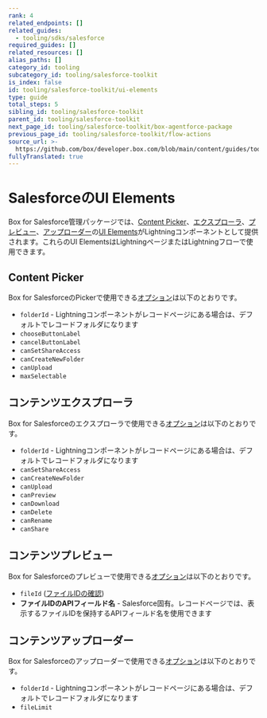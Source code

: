 ```yaml
---
rank: 4
related_endpoints: []
related_guides:
  - tooling/sdks/salesforce
required_guides: []
related_resources: []
alias_paths: []
category_id: tooling
subcategory_id: tooling/salesforce-toolkit
is_index: false
id: tooling/salesforce-toolkit/ui-elements
type: guide
total_steps: 5
sibling_id: tooling/salesforce-toolkit
parent_id: tooling/salesforce-toolkit
next_page_id: tooling/salesforce-toolkit/box-agentforce-package
previous_page_id: tooling/salesforce-toolkit/flow-actions
source_url: >-
  https://github.com/box/developer.box.com/blob/main/content/guides/tooling/salesforce-toolkit/ui-elements.md
fullyTranslated: true
---
```

# SalesforceのUI Elements

Box for Salesforce管理パッケージでは、[Content Picker][2]、[エクスプローラ][3]、[プレビュー][4]、[アップローダー][5]の[UI Elements][1]がLightningコンポーネントとして提供されます。これらのUI ElementsはLightningページまたはLightningフローで使用できます。

## Content Picker

Box for SalesforceのPickerで使用できる[オプション][6]は以下のとおりです。

* `folderId` - Lightningコンポーネントがレコードページにある場合は、デフォルトでレコードフォルダになります
* `chooseButtonLabel`
* `cancelButtonLabel`
* `canSetShareAccess`
* `canCreateNewFolder`
* `canUpload`
* `maxSelectable`

## コンテンツエクスプローラ

Box for Salesforceのエクスプローラで使用できる[オプション][7]は以下のとおりです。

* `folderId` - Lightningコンポーネントがレコードページにある場合は、デフォルトでレコードフォルダになります
* `canSetShareAccess`
* `canCreateNewFolder`
* `canUpload`
* `canPreview`
* `canDownload`
* `canDelete`
* `canRename`
* `canShare`

## コンテンツプレビュー

Box for Salesforceのプレビューで使用できる[オプション][8]は以下のとおりです。

* `fileId` ([ファイルIDの確認][9])
* **ファイルIDのAPIフィールド名** - Salesforce固有。レコードページでは、表示するファイルIDを保持するAPIフィールド名を使用できます

## コンテンツアップローダー

Box for Salesforceのアップローダーで使用できる[オプション][10]は以下のとおりです。

* `folderId` - Lightningコンポーネントがレコードページにある場合は、デフォルトでレコードフォルダになります
* `fileLimit`

[1]: g://embed/ui-elements

[2]: g://embed/ui-elements/picker

[3]: g://embed/ui-elements/explorer

[4]: g://embed/ui-elements/preview

[5]: g://embed/ui-elements/uploader

[6]: g://embed/ui-elements/picker/#options

[7]: g://embed/ui-elements/explorer/#options

[8]: g://embed/ui-elements/preview/#options

[9]: g://files/get

[10]: g://embed/ui-elements/uploader/#options
